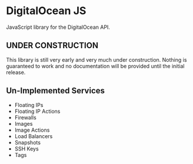 # DigitalOcean JS

JavaScript library for the DigitalOcean API.

## UNDER CONSTRUCTION

This library is still very early and very much under construction. Nothing is guaranteed to work and no documentation will be provided until the initial release.

## Un-Implemented Services

* Floating IPs
* Floating IP Actions
* Firewalls
* Images
* Image Actions
* Load Balancers
* Snapshots
* SSH Keys
* Tags